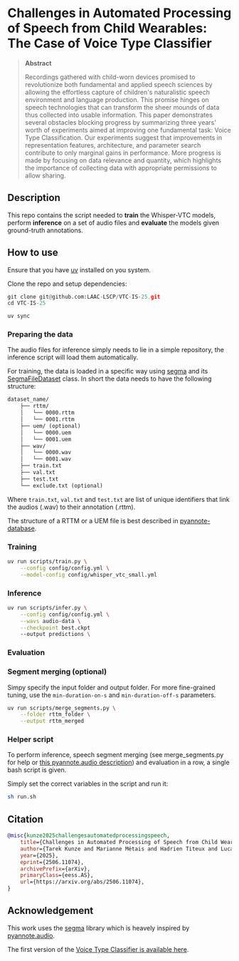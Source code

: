 # Challenges in Automated Processing of Speech from Child Wearables: The Case of Voice Type Classifier

> **Abstract**
>
> Recordings gathered with child-worn devices promised to revolutionize both fundamental and applied speech sciences by allowing the effortless capture of children's naturalistic speech environment and language production. This promise hinges on speech technologies that can transform the sheer mounds of data thus collected into usable information. This paper demonstrates several obstacles blocking progress by summarizing three years' worth of experiments aimed at improving one fundamental task: Voice Type Classification. Our experiments suggest that improvements in representation features, architecture, and parameter search contribute to only marginal gains in performance. More progress is made by focusing on data relevance and quantity, which highlights the importance of collecting data with appropriate permissions to allow sharing.

## Description
This repo contains the script needed to **train** the Whisper-VTC models, perform **inference** on a set of audio files and **evaluate** the models given ground-truth annotations.

## How to use
Ensure that you have [uv](https://github.com/astral-sh/uv) installed on you system.

Clone the repo and setup dependencies:
```python
git clone git@github.com:LAAC-LSCP/VTC-IS-25.git
cd VTC-IS-25

uv sync
```

### Preparing the data
The audio files for inference simply needs to lie in a simple repository, the inference script will load them automatically.

For training, the data is loaded in a specific way using [segma](https://github.com/arxaqapi/segma) and its [SegmaFileDataset](https://github.com/arxaqapi/segma/blob/49c1ce4bace130785c7be0e5aab6a8ed3bd0d711/src/segma/data/file_dataset.py#L41-L64) class.
In short the data needs to have the following structure:

```txt
dataset_name/
    ├── rttm/
    │   └── 0000.rttm
    │   └── 0001.rttm
    ├── uem/ (optional)
    │   └── 0000.uem
    │   └── 0001.uem
    ├── wav/
    │   └── 0000.wav
    │   └── 0001.wav
    ├── train.txt
    ├── val.txt
    ├── test.txt
    └── exclude.txt (optional)
```

Where `train.txt`, `val.txt` and `test.txt` are list of unique identifiers that link the audios (.wav) to their annotation (.rttm).

The structure of a RTTM or a UEM file is best described in [pyannote-database](https://github.com/pyannote/pyannote-database/blob/develop/README.md#segmentation).

### Training
```sh
uv run scripts/train.py \
    --config config/config.yml \
    --model-config config/whisper_vtc_small.yml
```

### Inference
```sh
uv run scripts/infer.py \
    --config config/config.yml \
	--wavs audio-data \
    --checkpoint best.ckpt
	--output predictions \
```


### Evaluation


### Segment merging (optional)
Simpy specify the input folder and output folder.
For more fine-grained tuning, use the `min-duration-on-s` and `min-duration-off-s` parameters.
```sh
uv run scripts/merge_segments.py \
    --folder rttm_folder \
    --output rttm_merged
```


### Helper script
To perform inference, speech segment merging (see merge_segments.py for help or [this pyannote.audio description](https://github.com/pyannote/pyannote-audio/blob/240a7f3ef60bc613169df860b536b10e338dbf3c/pyannote/audio/pipelines/resegmentation.py#L79-L82)) and evaluation in a row, a single bash script is given.

Simply set the correct variables in the script and run it:
```sh
sh run.sh
```

## Citation

```bibtex
@misc{kunze2025challengesautomatedprocessingspeech,
    title={Challenges in Automated Processing of Speech from Child Wearables: The Case of Voice Type Classifier}, 
    author={Tarek Kunze and Marianne Métais and Hadrien Titeux and Lucas Elbert and Joseph Coffey and Emmanuel Dupoux and Alejandrina Cristia and Marvin Lavechin},
    year={2025},
    eprint={2506.11074},
    archivePrefix={arXiv},
    primaryClass={eess.AS},
    url={https://arxiv.org/abs/2506.11074}, 
}
```


## Acknowledgement
This work uses the [segma](https://github.com/arxaqapi/segma) library which is heavely inspired by [pyannote.audio](https://github.com/pyannote/pyannote-audio).

The first version of the [Voice Type Classifier is available here](https://github.com/MarvinLvn/voice-type-classifier).